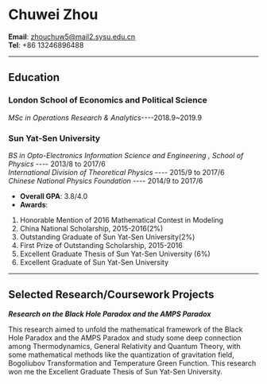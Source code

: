 # Chuwei Zhou   

**Email**:  zhouchuw5@mail2.sysu.edu.cn   
**Tel**: +86 13246896488


-------------------


## Education    
### London School of Economics and Political Science    

_MSc in Operations Research & Analytics_----2018.9~2019.9         

### Sun Yat-Sen University  


_BS in Opto-Electronics Information Science and Engineering , School of Physics_ ---- 2013/8 to 2017/6   
_International Division of Theoretical Physics_ ---- 2015/9 to 2017/6    
_Chinese National Physics Foundation_ ---- 2014/9 to 2017/6     
- **Overall GPA**: 3.8/4.0    
- **Awards**:     
 1. Honorable Mention of 2016 Mathematical Contest in Modeling     
 2. China National Scholarship, 2015-2016(2%)      
 3. Outstanding Graduate of Sun Yat-Sen University(2%)     
 4. First Prize of Outstanding Scholarship, 2015-2016    
 5. Excellent Graduate Thesis of Sun Yat-Sen University (6%)       
 6. Excellent Graduate of Sun Yat-Sen University     
       
 -------------------        
      
## Selected Research/Coursework Projects     
**_Research on the Black Hole Paradox and the AMPS Paradox_**     

This research aimed to unfold the mathematical framework of the Black Hole Paradox and the AMPS Paradox and study some deep connection among Thermodynamics, General Relativity and Quantum Theory, with some mathematical methods like the quantization of gravitation field, Bogoliubov Transformation and Temperature Green Function. This research won me the Excellent Graduate Thesis of Sun Yat-Sen University.    
     
